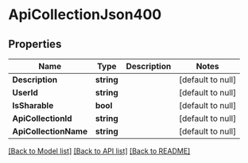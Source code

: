 # ApiCollectionJson400

## Properties
Name | Type | Description | Notes
------------ | ------------- | ------------- | -------------
**Description** | **string** |  | [default to null]
**UserId** | **string** |  | [default to null]
**IsSharable** | **bool** |  | [default to null]
**ApiCollectionId** | **string** |  | [default to null]
**ApiCollectionName** | **string** |  | [default to null]

[[Back to Model list]](../README.md#documentation-for-models) [[Back to API list]](../README.md#documentation-for-api-endpoints) [[Back to README]](../README.md)


